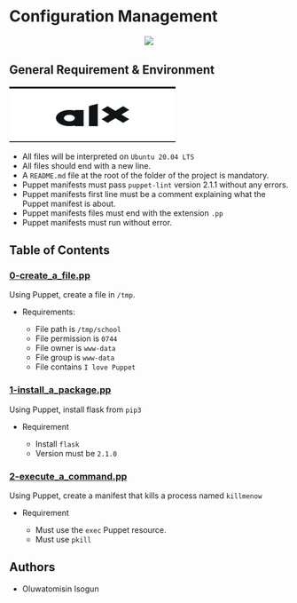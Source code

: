 # Configuration Management
<p align="center">
<img src="https://s3.amazonaws.com/intranet-projects-files/holbertonschool-sysadmin_devops/292/4i8il3B.gif" width="" height="" />
</p>
  
## General Requirement & Environment
<img src="https://github.com/TosinISOGUN/TosinISOGUN/blob/main/ALX.jpeg?raw=true" width="300" height="100" />

- All files will be interpreted on `Ubuntu 20.04 LTS`
- All files should end with a new line.
- A `README.md` file at the root of the folder of the project is mandatory.
- Puppet manifests must pass `puppet-lint` version 2.1.1 without any errors.
- Puppet manifests first line must be a comment explaining what the Puppet manifest is about.
- Puppet manifests files must end with the extension `.pp`
- Puppet manifests must run without error.

## Table of Contents
### [**0-create_a_file.pp**](https://github.com/TosinISOGUN/alx-system_engineering-devops/blob/master/0x0A-configuration_management/0-create_a_file.pp)
Using Puppet, create a file in `/tmp`.
- Requirements:

  - File path is `/tmp/school`
  - File permission is `0744`
  - File owner is `www-data`
  - File group is `www-data`
  - File contains `I love Puppet`

### [**1-install_a_package.pp**](https://github.com/TosinISOGUN/alx-system_engineering-devops/blob/master/0x0A-configuration_management/1-install_a_package.pp)
Using Puppet, install flask from `pip3`
- Requirement
  
  - Install `flask`
  - Version must be `2.1.0`

### [**2-execute_a_command.pp**](https://github.com/TosinISOGUN/alx-system_engineering-devops/blob/master/0x0A-configuration_management/2-execute_a_command.pp)
Using Puppet, create a manifest that kills a process named `killmenow`
- Requirement
  
  - Must use the `exec` Puppet resource.
  - Must use `pkill`

## Authors
- Oluwatomisin Isogun
